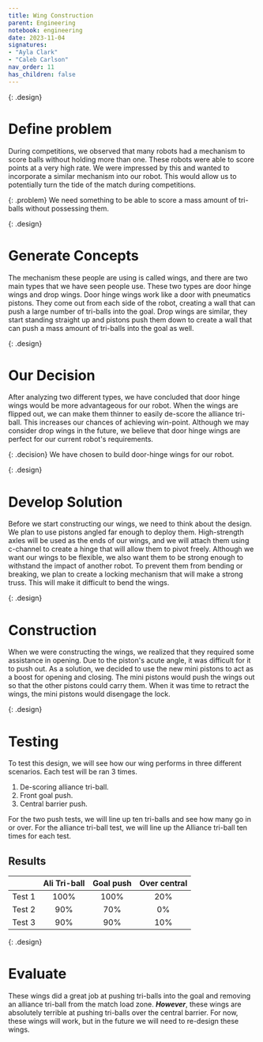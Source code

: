 ```yaml
---
title: Wing Construction
parent: Engineering
notebook: engineering
date: 2023-11-04
signatures:
- "Ayla Clark"
- "Caleb Carlson"
nav_order: 11
has_children: false
---
```


 {: .design}
# Define problem 

During competitions, we observed that many robots had a mechanism to score balls without holding more than one. These robots were able to score points at a very high rate. We were impressed by this and wanted to incorporate a similar mechanism into our robot. This would allow us to potentially turn the tide of the match during competitions.

{: .problem}
We need something to be able to score a mass amount of tri-balls without possessing them.

{: .design}
# Generate Concepts

The mechanism these people are using is called wings, and there are two main types that we have seen people use. These two types are door hinge wings and drop wings. Door hinge wings work like a door with pneumatics pistons. They come out from each side of the robot, creating a wall that can push a large number of tri-balls into the goal. Drop wings are similar, they start standing straight up and pistons push them down to create a wall that can push a mass amount of tri-balls into the goal as well.

{: .design}
# Our Decision

After analyzing two different types, we have concluded that door hinge wings would be more advantageous for our robot. When the wings are flipped out, we can make them thinner to easily de-score the alliance tri-ball. This increases our chances of achieving win-point. Although we may consider drop wings in the future, we believe that door hinge wings are perfect for our current robot's requirements.

{: .decision}
We have chosen to build door-hinge wings for our robot.

{: .design}
# Develop Solution

Before we start constructing our wings, we need to think about the design. We plan to use pistons angled far enough to deploy them. High-strength axles will be used as the ends of our wings, and we will attach them using c-channel to create a hinge that will allow them to pivot freely. Although we want our wings to be flexible, we also want them to be strong enough to withstand the impact of another robot. To prevent them from bending or breaking, we plan to create a locking mechanism that will make a strong truss. This will make it difficult to bend the wings.

{: .design}
# Construction

When we were constructing the wings, we realized that they required some assistance in opening. Due to the piston's acute angle, it was difficult for it to push out. As a solution, we decided to use the new mini pistons to act as a boost for opening and closing. The mini pistons would push the wings out so that the other pistons could carry them. When it was time to retract the wings, the mini pistons would disengage the lock.

{: .design}
# Testing

To test this design, we will see how our wing performs in three different scenarios. Each test will be ran 3 times.

1. De-scoring alliance tri-ball.
1. Front goal push.
1. Central barrier push.

For the two push tests, we will line up ten tri-balls and see how many go in or over. For the alliance tri-ball test, we will line up the Alliance tri-ball ten times for each test.

## Results 

| | Ali Tri-ball | Goal push | Over central |
|:---|:---:|:---:|:---:|
| Test 1 | 100% | 100% | 20% |
| Test 2 | 90% | 70% | 0% |
| Test 3 | 90% | 90% | 10% |

{: .design}
# Evaluate

These wings did a great job at pushing tri-balls into the goal and removing an alliance tri-ball from the match load zone. ***However***, these wings are absolutely terrible at pushing tri-balls over the central barrier. For now, these wings will work, but in the future we will need to re-design these wings.